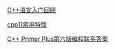 [C++语言入门回顾](https://gitee.com/pi-lab/SummerCamp/blob/master/cpp/hellocpp/README.md)

[cpp11常用特性](https://www.cnblogs.com/feng-sc/p/5710724.html)

[C++ Primer Plus第六版编程联系答案](https://blog.csdn.net/u013779722/article/details/78418294)
